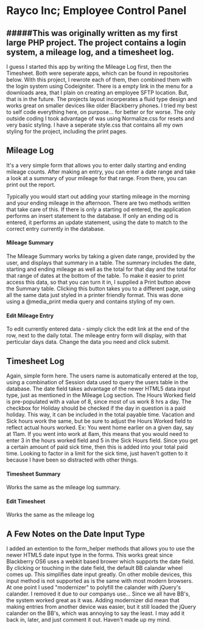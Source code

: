 # Rayco Inc; Employee Control Panel

#####This was originally written as my first large PHP project. The project contains a login system, a mileage log, and a timesheet log. 
-

I guess I started this app by writing the Mileage Log first, then the Timesheet. Both were seperate apps, which can be found in repositories below. With this project, I rewrote each of them, then combined them with the login system using Codeigniter. There is a empty link in the menu for a downloads area, that I plain on creating an employee SFTP location. But, that is in the future. The projects layout incorperates a fluid type design and works great on smaller devices like older Blackberry phones. I tried my best to self code everything here, on purpose... for better or for worse. The only outside coding I took advantage of was using Normalize.css for resets and very basic styling. I have a seperate style.css that contains all my own styling for the project, including the print pages. 

## Mileage Log
It's a very simple form that allows you to enter daily starting and ending mileage counts. After making an entry, you can enter a date range and take a look at a summary of your mileage for that range. From there, you can print out the report. 

Typically you would start out adding your starting mileage in the morning and your ending mileage in the afternoon. There are two methods written that take care of this. If there is only a starting od entered, the application performs an insert statement to the database. If only an ending od is entered, it performs an update statement, using the date to match to the correct entry currently in the database. 

#### Mileage Summary
The Mileage Summary works by taking a given date range, provided by the user, and displays that summary in a table. The summary includes the date, starting and ending mileage as well as the total for that day and the total for that range of dates at the bottom of the table. To make it easier to print access this data, so that you can turn it in, I supplied a Print button above the Summary table. Clicking this button takes you to a different page, using all the same data just styled in a printer friendly format. This was done using a @media_print media query and contains styling of my own. 

#### Edit Mileage Entry
To edit currently entered data - simply click the edit link at the end of the row, next to the daily total. The mileage entry form will display, with that perticular days data. Change the data you need and click submit. 

## Timesheet Log
Again, simple form here. The users name is automatically entered at the top, using a combination of Session data used to query the users table in the database. The date field takes advantage of the newer HTML5 data input type, just as mentioned in the Mileage Log section. The Hours Worked field is pre-populated with a value of 8, since most of us work 8 hrs a day. The checkbox for Holiday should be checked if the day in question is a paid holiday. This way, it can be included in the total payable time. Vacation and Sick hours work the same, but be sure to adjust the Hours Worked field to reflect actual hours worked. Ex: You went home earlier on a given day, say at 11am. If you went into work at 8am, this means that you would need to enter 3 in the hours worked field and 5 in the Sick Hours field. Since you get a certain amount of paid sick time, then this is added into your total paid time. Looking to factor in a limit for the sick time, just haven't gotten to it because I have been so distracted with other things. 

#### Timesheet Summary
Works the same as the mileage log summary. 

#### Edit Timesheet
Works the same as the mileage log

## A Few Notes on the Date Input Type
I added an extention to the form_helper methods that allows you to use the newer HTML5 date input type in the forms. This works great since Blackberry OS6 uses a webkit based brower which supports the date field. By clicking or touching in the date field, the default BB calandar wheel comes up. This simplifies date input greatly. On other mobile devices, this input method is not supported as is the same with most modern browsers. At one point I used "modernizer" to polyfill the calander with jQuery's calander. I removed it due to our companys use... Since we all have BB's, the system worked great as it was. Adding modernizer did mean that making entries from another device was easier, but it still loaded the jQuery calander on the BB's, which was annoying to say the least. I may add it back in, later, and just comment it out. Haven't made up my mind. 
